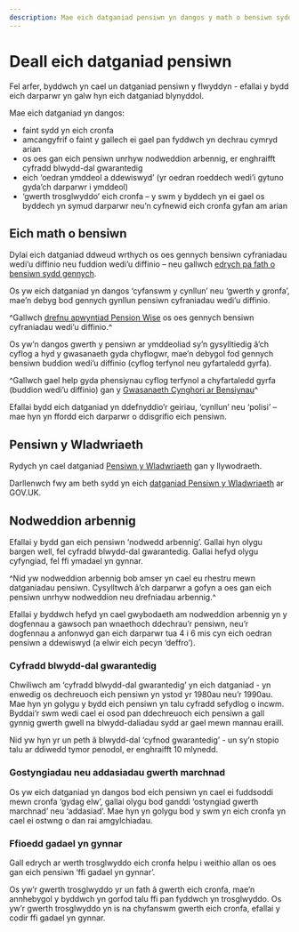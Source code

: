 ```yaml
---
description: Mae eich datganiad pensiwn yn dangos y math o bensiwn sydd gennych, faint sydd yn eich cronfa ac os oes gan eich pensiwn unrhyw nodweddion arbennig
---
```


# Deall eich datganiad pensiwn

Fel arfer, byddwch yn cael un datganiad pensiwn y flwyddyn - efallai y bydd eich darparwr yn galw hyn eich datganiad blynyddol.

Mae eich datganiad yn dangos:

 - faint sydd yn eich cronfa
 - amcangyfrif o faint y gallech ei gael pan fyddwch yn dechrau cymryd arian
 - os oes gan eich pensiwn unrhyw nodweddion arbennig, er enghraifft cyfradd blwydd-dal gwarantedig
 - eich ‘oedran ymddeol a ddewiswyd’ (yr oedran roeddech wedi’i gytuno gyda’ch darparwr i ymddeol)
 - ‘gwerth trosglwyddo’ eich cronfa – y swm y byddech yn ei gael os byddech yn symud darparwr neu’n cyfnewid eich cronfa gyfan am arian
 
## Eich math o bensiwn
 
Dylai eich datganiad ddweud wrthych os oes gennych bensiwn cyfraniadau wedi’u diffinio neu fuddion wedi’u diffinio – neu gallwch [edrych pa fath o bensiwn sydd gennych](/pension-type-tool).

Os yw eich datganiad yn dangos  ‘cyfanswm y cynllun’ neu ‘gwerth y gronfa’, mae’n debyg bod gennych gynllun pensiwn cyfraniadau wedi’u diffinio.

^Gallwch [drefnu apwyntiad Pension Wise](/appointments) os oes gennych bensiwn cyfraniadau wedi’u diffinio.^

Os yw’n dangos gwerth y pensiwn ar ymddeoliad sy’n gysylltiedig â’ch cyflog a hyd y gwasanaeth gyda chyflogwr, mae’n debygol fod gennych bensiwn buddion wedi’u diffinio (cyflog terfynol neu gyfartaledd gyrfa).

^Gallwch gael help gyda phensiynau cyflog terfynol a chyfartaledd gyrfa (buddion wedi’u diffinio) gan y [Gwasanaeth Cynghori ar Bensiynau](http://www.pensionsadvisoryservice.org.uk)^

Efallai bydd eich datganiad yn ddefnyddio’r geiriau, ‘cynllun’ neu ‘polisi’ – mae hyn yn ffordd eich darparwr o ddisgrifio eich pensiwn.

## Pensiwn y Wladwriaeth

Rydych yn cael datganiad [Pensiwn y Wladwriaeth](https://www.gov.uk/state-pension-statement) gan y llywodraeth.

Darllenwch fwy am beth sydd yn eich [datganiad Pensiwn y Wladwriaeth](https://www.gov.uk/government/publications/your-state-pension-statement-explained-dwp040) ar GOV.UK.

## Nodweddion arbennig

Efallai y bydd gan eich pensiwn ‘nodwedd arbennig’. Gallai hyn olygu bargen well, fel cyfradd blwydd-dal gwarantedig. Gallai hefyd olygu cyfyngiad, fel ffi ymadael yn gynnar.

^Nid yw nodweddion arbennig bob amser yn cael eu rhestru mewn datganiadau pensiwn. Cysylltwch â’ch darparwr a gofyn a oes gan eich pensiwn unrhyw nodweddion neu drefniadau arbennig.^

Efallai y byddwch hefyd yn cael gwybodaeth am nodweddion arbennig yn y dogfennau a gawsoch pan wnaethoch ddechrau’r pensiwn, neu’r dogfennau a anfonwyd gan eich darparwr tua 4 i 6 mis cyn eich oedran pensiwn a ddewiswyd (a elwir eich pecyn ‘deffro’).

### Cyfradd blwydd-dal gwarantedig

Chwiliwch am ‘cyfradd blwydd-dal gwarantedig’ yn eich datganiad - yn enwedig os dechreuoch eich pensiwn yn ystod yr 1980au neu’r 1990au. Mae hyn yn golygu y bydd eich pensiwn yn talu cyfradd sefydlog o incwm. Byddai’r swm wedi cael ei osod pan ddechreuoch eich pensiwn a gall gynnig gwerth gwell na blwydd-daliadau sydd ar gael mewn mannau eraill.

Nid yw hyn yr un peth â blwydd-dal ‘cyfnod gwarantedig’ - un sy’n stopio talu ar ddiwedd tymor penodol, er enghraifft 10 mlynedd.

### Gostyngiadau neu addasiadau gwerth marchnad

Os yw eich datganiad yn dangos bod eich pensiwn yn cael ei fuddsoddi mewn cronfa ‘gydag elw’, gallai olygu bod ganddi ‘ostyngiad gwerth marchnad’ neu ‘addasiad’. Mae hyn yn golygu bod y swm yn eich cronfa yn cael ei ostwng o dan rai amgylchiadau.

### Ffioedd gadael yn gynnar

Gall edrych ar werth trosglwyddo eich cronfa helpu i weithio allan os oes gan eich pensiwn ‘ffi gadael yn gynnar’. 

Os yw’r gwerth trosglwyddo yr un fath â gwerth eich cronfa, mae’n annhebygol y byddwch yn gorfod talu ffi pan fyddwch yn trosglwyddo. Os yw’r gwerth trosglwyddo yn is na chyfanswm gwerth eich cronfa, efallai y codir ffi gadael yn gynnar.

